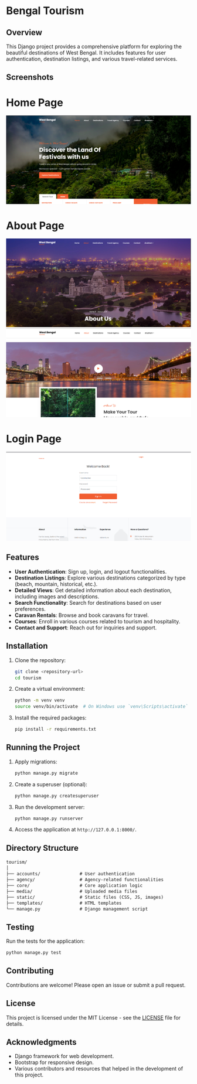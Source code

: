 # Bengal Tourism

## Overview
This Django project provides a comprehensive platform for exploring the beautiful destinations of West Bengal. It includes features for user authentication, destination listings, and various travel-related services.

## Screenshots
# Home Page
![Home Page](https://raw.githubusercontent.com/PurshottamKumar07/Bengal-Tourism/refs/heads/main/home.png)

# About Page
![About Page](https://raw.githubusercontent.com/PurshottamKumar07/Bengal-Tourism/refs/heads/main/about.png)
![About page 2](https://raw.githubusercontent.com/PurshottamKumar07/Bengal-Tourism/refs/heads/main/screenshot.png)

# Login Page
![Login Page](https://raw.githubusercontent.com/PurshottamKumar07/Bengal-Tourism/refs/heads/main/login.png)


## Features
- **User Authentication**: Sign up, login, and logout functionalities.
- **Destination Listings**: Explore various destinations categorized by type (beach, mountain, historical, etc.).
- **Detailed Views**: Get detailed information about each destination, including images and descriptions.
- **Search Functionality**: Search for destinations based on user preferences.
- **Caravan Rentals**: Browse and book caravans for travel.
- **Courses**: Enroll in various courses related to tourism and hospitality.
- **Contact and Support**: Reach out for inquiries and support.

## Installation
1. Clone the repository:
   ```bash
   git clone <repository-url>
   cd tourism
   ```
2. Create a virtual environment:
   ```bash
   python -m venv venv
   source venv/bin/activate  # On Windows use `venv\Scripts\activate`
   ```
3. Install the required packages:
   ```bash
   pip install -r requirements.txt
   ```

## Running the Project
1. Apply migrations:
   ```bash
   python manage.py migrate
   ```
2. Create a superuser (optional):
   ```bash
   python manage.py createsuperuser
   ```
3. Run the development server:
   ```bash
   python manage.py runserver
   ```
4. Access the application at `http://127.0.0.1:8000/`.

## Directory Structure
```
tourism/
│
├── accounts/               # User authentication
├── agency/                 # Agency-related functionalities
├── core/                   # Core application logic
├── media/                  # Uploaded media files
├── static/                 # Static files (CSS, JS, images)
├── templates/              # HTML templates
└── manage.py               # Django management script
```

## Testing
Run the tests for the application:
```bash
python manage.py test
```

## Contributing
Contributions are welcome! Please open an issue or submit a pull request.

## License
This project is licensed under the MIT License - see the [LICENSE](LICENSE) file for details.

## Acknowledgments
- Django framework for web development.
- Bootstrap for responsive design.
- Various contributors and resources that helped in the development of this project.
